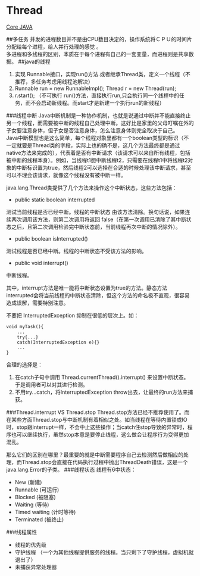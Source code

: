 Thread
===
[Core JAVA]()

##多任务
并发的进程数目并不是由CPU数目决定的，操作系统将ＣＰＵ的时间片分配给每个进程，给人并行处理的感觉 。  
多进程和多线程的区别，本质在于每个进程有自己的一套变量，而进程则是共享数据。
##java的线程
1. 实现 Runnable接口，实现run()方法.或者继承Thread类，定义一个线程（不推荐，多任务考虑用线程池解决）
2. Runnable run = new RunnableImpl(); Thread r = new Thread(run);
3. r.start();  （不可执行 run()方法，直接执行run,只会执行同一个线程中的任务，而不会启动新线程。而start才是新建一个执行run的新线程）

###线程中断
Java中断机制是一种协作机制，也就是说通过中断并不能直接终止另一个线程，而需要被中断的线程自己处理中断。这好比是家里的父母叮嘱在外的子女要注意身体，但子女是否注意身体，怎么注意身体则完全取决于自己。  
Java中断模型也是这么简单，每个线程对象里都有一个boolean类型的标识（不一定就要是Thread类的字段，实际上也的确不是，这几个方法最终都是通过native方法来完成的），代表着是否有中断请求（该请求可以来自所有线程，包括被中断的线程本身）。例如，当线程t1想中断线程t2，只需要在线程t1中将线程t2对象的中断标识置为true，然后线程2可以选择在合适的时候处理该中断请求，甚至可以不理会该请求，就像这个线程没有被中断一样。

java.lang.Thread类提供了几个方法来操作这个中断状态，这些方法包括：

* public static boolean interrupted

测试当前线程是否已经中断。线程的中断状态 由该方法清除。换句话说，如果连续两次调用该方法，则第二次调用将返回 false（在第一次调用已清除了其中断状态之后，且第二次调用检验完中断状态前，当前线程再次中断的情况除外）。

* public boolean isInterrupted()

测试线程是否已经中断。线程的中断状态不受该方法的影响。

* public void interrupt()

中断线程。  

其中，interrupt方法是唯一能将中断状态设置为true的方法。静态方法interrupted会将当前线程的中断状态清除，但这个方法的命名极不直观，很容易造成误解，需要特别注意。  

不要把 InterruptedException 抑制在很低的层次上。如：
	
	void myTask(){
		...
		try{...}
		catch(InterruptedException e){}
		...
	}
合理的选择是：

1. 在catch子句中调用 Thread.currentThread().interrupt() 来设置中断状态。 于是调用者可以对其进行检测。
2. 不用try...catch，将InterruptedException throw出去，让最终的run方法来捕获。

###Thread.interrupt VS Thread.stop
Thread.stop方法已经不推荐使用了。而在某些方面Thread.stop与中断机制有着相似之处。如当线程在等待内置锁或IO时，stop跟interrupt一样，不会中止这些操作；当catch住stop导致的异常时，程序也可以继续执行，虽然stop本意是要停止线程，这么做会让程序行为变得更加混乱。

那么它们的区别在哪里？最重要的就是中断需要程序自己去检测然后做相应的处理，而Thread.stop会直接在代码执行过程中抛出ThreadDeath错误，这是一个java.lang.Error的子类。
###线程状态
线程有6中状态：

* New (新建)
* Runnable (可运行)
* Blocked (被阻塞)
* Waiting (等待)
* Timed waiting (计时等待)
* Terminated (被终止)

###线程属性
* 线程的优先级
* 守护线程 （一个为其他线程提供服务的线程。当只剩下了守护线程，虚拟机就退出了）
* 未捕获异常处理器